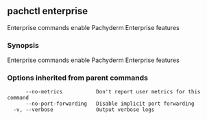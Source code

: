 ## pachctl enterprise

Enterprise commands enable Pachyderm Enterprise features

### Synopsis


Enterprise commands enable Pachyderm Enterprise features

### Options inherited from parent commands

```
      --no-metrics           Don't report user metrics for this command
      --no-port-forwarding   Disable implicit port forwarding
  -v, --verbose              Output verbose logs
```


